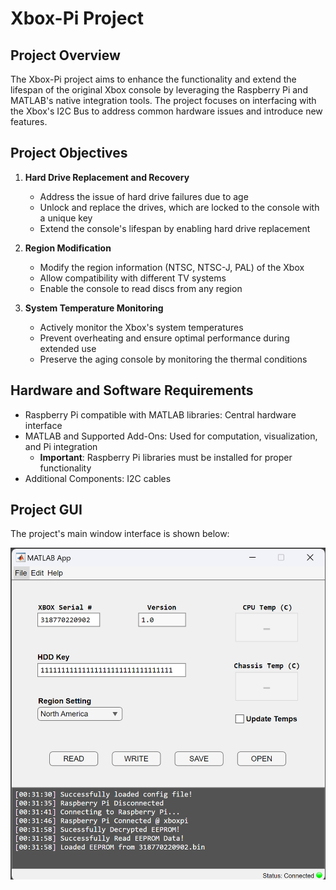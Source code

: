 # Xbox-Pi Project

## Project Overview
The Xbox-Pi project aims to enhance the functionality and extend the lifespan of the original Xbox console by leveraging the Raspberry Pi and MATLAB's native integration tools. The project focuses on interfacing with the Xbox's I2C Bus to address common hardware issues and introduce new features.

## Project Objectives
1. **Hard Drive Replacement and Recovery**
   - Address the issue of hard drive failures due to age
   - Unlock and replace the drives, which are locked to the console with a unique key
   - Extend the console's lifespan by enabling hard drive replacement

2. **Region Modification**
   - Modify the region information (NTSC, NTSC-J, PAL) of the Xbox
   - Allow compatibility with different TV systems
   - Enable the console to read discs from any region

3. **System Temperature Monitoring**
   - Actively monitor the Xbox's system temperatures
   - Prevent overheating and ensure optimal performance during extended use
   - Preserve the aging console by monitoring the thermal conditions

## Hardware and Software Requirements
- Raspberry Pi compatible with MATLAB libraries: Central hardware interface
- MATLAB and Supported Add-Ons: Used for computation, visualization, and Pi integration
  - **Important**: Raspberry Pi libraries must be installed for proper functionality
- Additional Components: I2C cables

## Project GUI
The project's main window interface is shown below:

![Main Window](img/mainwindow.png)

